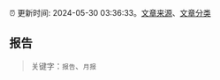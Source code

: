 :alarm_clock: 更新时间: 2024-05-30 03:36:33。[文章来源](/README.md)、[文章分类](/TAGS.md)

## 报告


> 关键字：`报告`、`月报`



